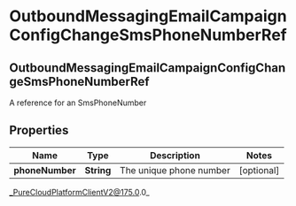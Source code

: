 # OutboundMessagingEmailCampaignConfigChangeSmsPhoneNumberRef

## OutboundMessagingEmailCampaignConfigChangeSmsPhoneNumberRef
A reference for an SmsPhoneNumber

## Properties

|Name | Type | Description | Notes|
|------------ | ------------- | ------------- | -------------|
| **phoneNumber** | **String** | The unique phone number | [optional] |



_PureCloudPlatformClientV2@175.0.0_
